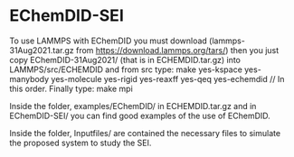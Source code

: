 # EChemDID-SEI
To use LAMMPS with EChemDID you must download (lammps-31Aug2021.tar.gz from https://download.lammps.org/tars/) then you just copy  EChemDID-31Aug2021/ (that is in ECHEMDID.tar.gz) into LAMMPS/src/ECHEMDID and from src type: make yes-kspace yes-manybody yes-molecule yes-rigid yes-reaxff yes-qeq yes-echemdid // In this order. Finally type: make mpi 


Inside the folder, examples/EChemDID/ in ECHEMDID.tar.gz and in EChemDID-SEI/ you can find good examples of the use of EChemDID.

Inside the folder, Inputfiles/ are contained the necessary files to simulate the proposed system to study the SEI. 
